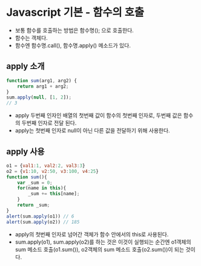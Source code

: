 # Javascript 기본 - 함수의 호출
- 보통 함수를 호출하는 방법은 함수명(); 으로 호출한다.
- 함수는 객체다.
- 함수엔 함수명.call(), 함수명.apply() 메소드가 있다.

## apply 소개

```javascript
function sum(arg1, arg2) {
    return arg1 + arg2;
}
sum.apply(null, [1, 2]);
// 3
```

- apply 두번째 인자인 배열의 첫번째 값이 함수의 첫번째 인자로, 두번째 값은 함수의 두번째 인자로 전달 된다.
- apply는 첫번째 인자로 null이 아닌 다른 값을 전달하기 위해 사용한다.

## apply 사용

```javascript
o1 = {val1:1, val2:2, val3:3}
o2 = {v1:10, v2:50, v3:100, v4:25}
function sum(){
    var _sum = 0;
    for(name in this){
        _sum += this[name];
    }
    return _sum;
}
alert(sum.apply(o1)) // 6
alert(sum.apply(o2)) // 185
```

- apply의 첫번째 인자로 넘어간 객체가 함수 안에서의 this로 사용된다.
- sum.apply(o1), sum.apply(o2)를 하는 것은 이것이 실행되는 순간엔
o1객체의 sum 메소드 호출(o1.sum()), o2객체의 sum 메소드 호출(o2.sum())이 되는 것이다.

